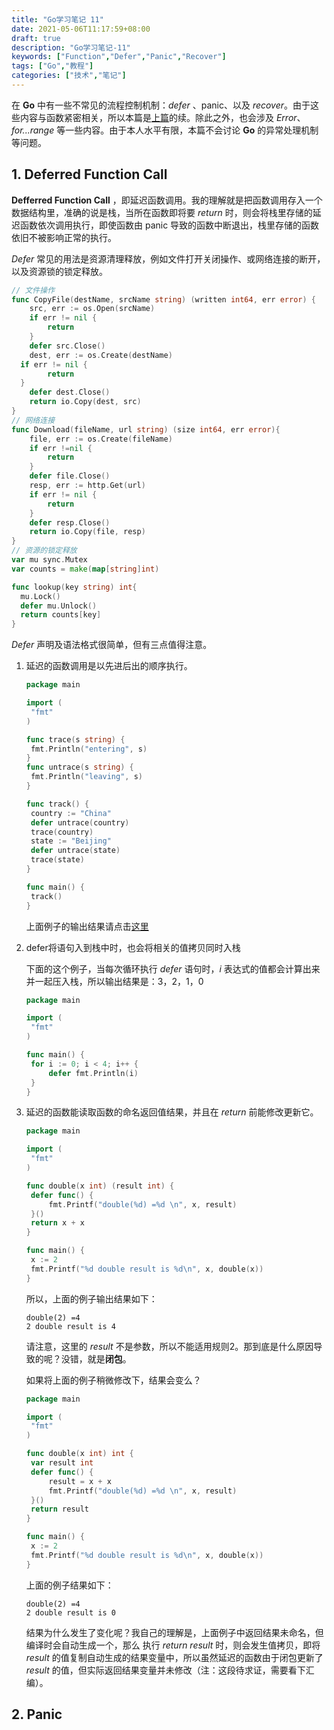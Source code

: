 ```yaml
---
title: "Go学习笔记 11"
date: 2021-05-06T11:17:59+08:00
draft: true
description: "Go学习笔记-11"
keywords: ["Function","Defer","Panic","Recover"]
tags: ["Go","教程"]
categories: ["技术","笔记"]
---
```


在 **Go** 中有一些不常见的流程控制机制：*defer* 、panic、以及 *recover*。由于这些内容与函数紧密相关，所以本篇是[上篇](/post/go/go学习笔记-10)的续。除此之外，也会涉及 *Error*、*for...range* 等一些内容。由于本人水平有限，本篇不会讨论 **Go** 的异常处理机制等问题。

<!--more-->

## 1. Deferred Function Call

**Defferred Function Call** ，即延迟函数调用。我的理解就是把函数调用存入一个数据结构里，准确的说是栈，当所在函数即将要 *return* 时，则会将栈里存储的延迟函数依次调用执行，即使函数由 panic 导致的函数中断退出，栈里存储的函数依旧不被影响正常的执行。

*Defer* 常见的用法是资源清理释放，例如文件打开关闭操作、或网络连接的断开，以及资源锁的锁定释放。

```go
// 文件操作
func CopyFile(destName, srcName string) (written int64, err error) {
    src, err := os.Open(srcName)
    if err != nil {
        return
    }
    defer src.Close()
    dest, err := os.Create(destName)
  if err != nil {
        return
  }
    defer dest.Close()
    return io.Copy(dest, src)
}
// 网络连接
func Download(fileName, url string) (size int64, err error){
    file, err := os.Create(fileName)
    if err !=nil {
        return
    }
    defer file.Close()
    resp, err := http.Get(url)
    if err != nil {
        return
    }
    defer resp.Close()
  	return io.Copy(file, resp)
}
// 资源的锁定释放
var mu sync.Mutex
var counts = make(map[string]int)

func lookup(key string) int{
  mu.Lock()
  defer mu.Unlock()
  return counts[key]
}
```

*Defer* 声明及语法格式很简单，但有三点值得注意。

1. 延迟的函数调用是以先进后出的顺序执行。

   ```go
   package main
   
   import (
   	"fmt"
   )
   
   func trace(s string) {
   	fmt.Println("entering", s)
   }
   func untrace(s string) {
   	fmt.Println("leaving", s)
   }
   
   func track() {
   	country := "China"
   	defer untrace(country)
   	trace(country)
   	state := "Beijing"
   	defer untrace(state)
   	trace(state)
   }
   
   func main() {
   	track()
   }
   ```

   上面例子的输出结果请点击[这里](https://play.golang.org/p/NQ-_YDhMH09)

2. defer将语句入到栈中时，也会将相关的值拷贝同时入栈

   下面的这个例子，当每次循环执行 *defer* 语句时，*i* 表达式的值都会计算出来并一起压入栈，所以输出结果是：3，2，1，0

   ```go
   package main
   
   import (
   	"fmt"
   )
   
   func main() {
   	for i := 0; i < 4; i++ {
   		defer fmt.Println(i)
   	}
   }
   ```

3. 延迟的函数能读取函数的命名返回值结果，并且在 *return* 前能修改更新它。

   ```go
   package main
   
   import (
   	"fmt"
   )
   
   func double(x int) (result int) {
   	defer func() {
   		fmt.Printf("double(%d) =%d \n", x, result)
   	}()
   	return x + x
   }
   
   func main() {
   	x := 2
   	fmt.Printf("%d double result is %d\n", x, double(x))
   }
   ```

   所以，上面的例子输出结果如下：

   ```output
   double(2) =4 
   2 double result is 4
   ```

   请注意，这里的 *result* 不是参数，所以不能适用规则2。那到底是什么原因导致的呢？没错，就是**闭包**。

   如果将上面的例子稍微修改下，结果会变么？

   ```go
   package main
   
   import (
   	"fmt"
   )
   
   func double(x int) int {
   	var result int
   	defer func() {
   		result = x + x
   		fmt.Printf("double(%d) =%d \n", x, result)
   	}()
   	return result
   }
   
   func main() {
   	x := 2
   	fmt.Printf("%d double result is %d\n", x, double(x))
   }
   ```

   上面的例子结果如下：

   ```output
   double(2) =4 
   2 double result is 0
   ```

   结果为什么发生了变化呢？我自己的理解是，上面例子中返回结果未命名，但编译时会自动生成一个，那么 执行 *return result* 时，则会发生值拷贝，即将 *result* 的值复制自动生成的结果变量中，所以虽然延迟的函数由于闭包更新了 *result* 的值，但实际返回结果变量并未修改（注：这段待求证，需要看下汇编）。

## 2. Panic